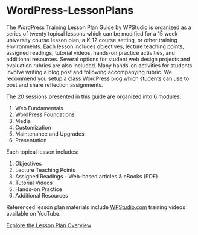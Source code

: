WordPress-LessonPlans 
==================

The WordPress Training Lesson Plan Guide by WPStudio is organized as a series of twenty topical lessons which can be modified for a 15 week university course lesson plan, a K-12 course setting, or other training environments. Each lesson includes objectives, lecture teaching points, assigned readings, tutorial videos, hands-on practice activities, and additional resources. Several options for student web design projects and evaluation rubrics are also included. Many hands-on activities for students involve writing a blog post and following accompanying rubric.  We recommend you setup a class WordPress blog which students can use to post and share reflection assignments.

The 20 sessions presented in this guide are organized into 6 modules:

1. Web Fundamentals
2. WordPress Foundations
3. Media
4. Customization
5. Maintenance and Upgrades
6. Presentation

Each topical lesson includes:

1. Objectives
2. Lecture Teaching Points
3. Assigned Readings - Web-based articles & eBooks (PDF)
4. Tutorial Videos
5. Hands-on Practice
6. Additional Resources

Referenced lesson plan materials include [WPStudio.com](https://wpstudio.com) training videos available on YouTube.

[Explore the Lesson Plan Overview](https://github.com/wpstudio/WordPressTraining-LessonPlans/blob/master/Scope_and_Sequence.md)
